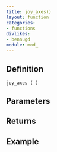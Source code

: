 ```yaml
---
title: joy_axes()
layout: function
categories:
- functions
divlikes:
- bennugd
module: mod_
---
```


## Definition

    joy_axes ( )

## Parameters

## Returns

## Example
